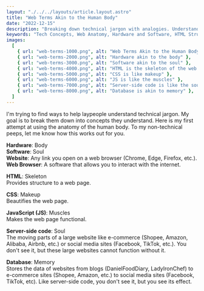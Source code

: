 ```yaml
---
layout: "./../../layouts/article.layout.astro"
title: "Web Terms Akin to the Human Body"
date: "2022-12-15"
description: "Breaking down technical jargon with analogies. Understand web components like hardware, software, HTML, CSS, JavaScript, server-side code, and databases through relatable comparisons."
keywords: "Tech Concepts, Web Anatomy, Hardware and Software, HTML Structure, CSS Styling, JavaScript Functionality, Server-side Code, Database Management"
images:
  [
    { url: "web-terms-1000.png", alt: "Web Terms Akin to the Human Body" },
    { url: "web-terms-2000.png", alt: "Hardware akin to the body" },
    { url: "web-terms-3000.png", alt: "Software akin to the soul" },
    { url: "web-terms-4000.png", alt: "HTML is the skeleton of the web page" },
    { url: "web-terms-5000.png", alt: "CSS is like makeup" },
    { url: "web-terms-6000.png", alt: "JS is like the muscles" },
    { url: "web-terms-7000.png", alt: "Server-side code is like the soul" },
    { url: "web-terms-8000.png", alt: "Database is akin to memory" },
  ]
---
```


I'm trying to find ways to help laypeople understand technical jargon. My goal is to break them down into concepts they understand. Here is my first attempt at using the anatomy of the human body. To my non-technical peeps, let me know how this works out for you.

**Hardware**: Body<br/>
**Software**: Soul<br/>
**Website**: Any link you open on a web browser (Chrome, Edge, Firefox, etc.).<br/>
**Web Browser**: A software that allows you to interact with the internet.

**HTML**: Skeleton<br/>
Provides structure to a web page.

**CSS**: Makeup<br/>
Beautifies the web page.

**JavaScript (JS)**: Muscles<br/>
Makes the web page functional.

**Server-side code**: Soul<br/>
The moving parts of a large website like e-commerce (Shopee, Amazon, Alibaba, Airbnb, etc.) or social media sites (Facebook, TikTok, etc.). You don't see it, but these large websites cannot function without it.

**Database**: Memory<br/>
Stores the data of websites from blogs (DanielFoodDiary, LadyIronChef) to e-commerce sites (Shopee, Amazon, etc.) to social media sites (Facebook, TikTok, etc). Like server-side code, you don't see it, but you see its effect.
